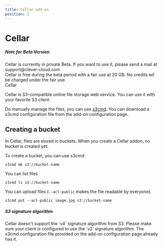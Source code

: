 ```yaml
---
title: Cellar add-on
position: 2
---
```


# Cellar <span class="cc-beta pull-right" title="Currently in private Beta version"></span>
<div class="alert alert-hot-problems">
  <h5>Note for Beta Version</h5>
  <div>Cellar is currently in private Beta. If you want to use it, please send a mail at support@clever-cloud.com<br />
  Cellar is free during the beta period with a fair use at 20 GB. No credits wil be charged under the fair use.</div>
</div>
Cellar

Cellar is S3-compatible online file storage web service. You can use it with
your favorite S3 client.

Do manually manage the files, you can use [s3cmd](http://s3tools.org/s3cmd).
You can download a s3cmd configuration file from the add-on configuration
page.

## Creating a bucket

In Cellar, files are stored in buckets. When you create a Cellar addon, no
bucket is created yet.

To create a bucket, you can use s3cmd:

    s3cmd mb s3://bucket-name

You can list files

    s3cmd ls s3://bucket-name

You can upload files (`--acl-public` makes the file readable by everyone).

    s3cmd put --acl-public image.jpg s3://bucket-name

<div class="alert alert-hot-problems">
  <h5>S3 signature algorithm</h5>
  <div>Cellar doesn't support the `v4` signature algorithm from S3. Please make sure
       your client is configured to use the `v2` signature algorithm. The
      s3cmd configuration file provided on the add-on configuration page already has it.
  </div>
</div>
